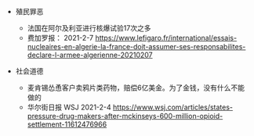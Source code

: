 * 殖民罪恶
  * 法国在阿尔及利亚进行核爆试验17次之多
  * 费加罗报： 2021-2-7 https://www.lefigaro.fr/international/essais-nucleaires-en-algerie-la-france-doit-assumer-ses-responsabilites-declare-l-armee-algerienne-20210207


* 社会道德
  * 麦肯锡怂恿客户卖鸦片类药物，赔偿6亿美金。为了金钱，没有什么不能做的
  * 华尔街日报 WSJ 2021-2-4  https://www.wsj.com/articles/states-pressure-drug-makers-after-mckinseys-600-million-opioid-settlement-11612476966
